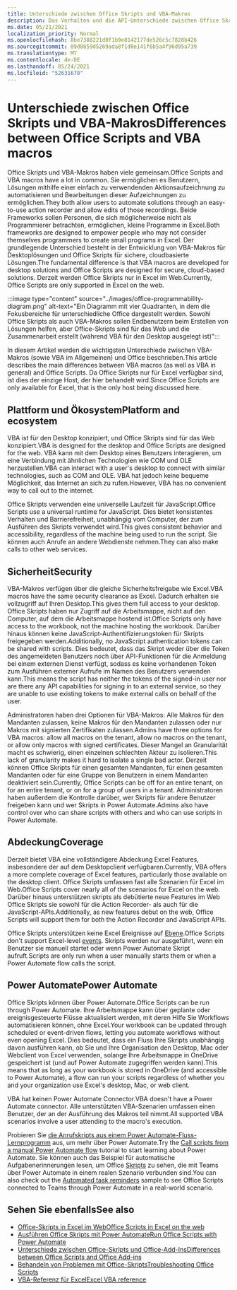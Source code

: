 ```yaml
---
title: Unterschiede zwischen Office Skripts und VBA-Makros
description: Das Verhalten und die API-Unterschiede zwischen Office Skripts und Excel VBA-Makros.
ms.date: 05/21/2021
localization_priority: Normal
ms.openlocfilehash: 8be7388221d0f1b9e8142177de526c5c7828b426
ms.sourcegitcommit: 09d8859d5269ada8f1d0e141f6b5a4f96d95a739
ms.translationtype: MT
ms.contentlocale: de-DE
ms.lasthandoff: 05/24/2021
ms.locfileid: "52631670"
---
```

# <a name="differences-between-office-scripts-and-vba-macros"></a><span data-ttu-id="4b9b8-103">Unterschiede zwischen Office Skripts und VBA-Makros</span><span class="sxs-lookup"><span data-stu-id="4b9b8-103">Differences between Office Scripts and VBA macros</span></span>

<span data-ttu-id="4b9b8-104">Office Skripts und VBA-Makros haben viele gemeinsam.</span><span class="sxs-lookup"><span data-stu-id="4b9b8-104">Office Scripts and VBA macros have a lot in common.</span></span> <span data-ttu-id="4b9b8-105">Sie ermöglichen es Benutzern, Lösungen mithilfe einer einfach zu verwendenden Aktionsaufzeichnung zu automatisieren und Bearbeitungen dieser Aufzeichnungen zu ermöglichen.</span><span class="sxs-lookup"><span data-stu-id="4b9b8-105">They both allow users to automate solutions through an easy-to-use action recorder and allow edits of those recordings.</span></span> <span data-ttu-id="4b9b8-106">Beide Frameworks sollen Personen, die sich möglicherweise nicht als Programmierer betrachten, ermöglichen, kleine Programme in Excel.</span><span class="sxs-lookup"><span data-stu-id="4b9b8-106">Both frameworks are designed to empower people who may not consider themselves programmers to create small programs in Excel.</span></span>
<span data-ttu-id="4b9b8-107">Der grundlegende Unterschied besteht in der Entwicklung von VBA-Makros für Desktoplösungen und Office Skripts für sichere, cloudbasierte Lösungen.</span><span class="sxs-lookup"><span data-stu-id="4b9b8-107">The fundamental difference is that VBA macros are developed for desktop solutions and Office Scripts are designed for secure, cloud-based solutions.</span></span> <span data-ttu-id="4b9b8-108">Derzeit werden Office Skripts nur in Excel im Web.</span><span class="sxs-lookup"><span data-stu-id="4b9b8-108">Currently, Office Scripts are only supported in Excel on the web.</span></span>

:::image type="content" source="../images/office-programmability-diagram.png" alt-text="Ein Diagramm mit vier Quadranten, in dem die Fokusbereiche für unterschiedliche Office dargestellt werden. Sowohl Office Skripts als auch VBA-Makros sollen Endbenutzern beim Erstellen von Lösungen helfen, aber Office-Skripts sind für das Web und die Zusammenarbeit erstellt (während VBA für den Desktop ausgelegt ist)":::

<span data-ttu-id="4b9b8-110">In diesem Artikel werden die wichtigsten Unterschiede zwischen VBA-Makros (sowie VBA im Allgemeinen) und Office beschrieben.</span><span class="sxs-lookup"><span data-stu-id="4b9b8-110">This article describes the main differences between VBA macros (as well as VBA in general) and Office Scripts.</span></span> <span data-ttu-id="4b9b8-111">Da Office Skripts nur für Excel verfügbar sind, ist dies der einzige Host, der hier behandelt wird.</span><span class="sxs-lookup"><span data-stu-id="4b9b8-111">Since Office Scripts are only available for Excel, that is the only host being discussed here.</span></span>

## <a name="platform-and-ecosystem"></a><span data-ttu-id="4b9b8-112">Plattform und Ökosystem</span><span class="sxs-lookup"><span data-stu-id="4b9b8-112">Platform and ecosystem</span></span>

<span data-ttu-id="4b9b8-113">VBA ist für den Desktop konzipiert, und Office Skripts sind für das Web konzipiert.</span><span class="sxs-lookup"><span data-stu-id="4b9b8-113">VBA is designed for the desktop and Office Scripts are designed for the web.</span></span> <span data-ttu-id="4b9b8-114">VBA kann mit dem Desktop eines Benutzers interagieren, um eine Verbindung mit ähnlichen Technologien wie COM und OLE herzustellen.</span><span class="sxs-lookup"><span data-stu-id="4b9b8-114">VBA can interact with a user's desktop to connect with similar technologies, such as COM and OLE.</span></span> <span data-ttu-id="4b9b8-115">VBA hat jedoch keine bequeme Möglichkeit, das Internet an sich zu rufen.</span><span class="sxs-lookup"><span data-stu-id="4b9b8-115">However, VBA has no convenient way to call out to the internet.</span></span>

<span data-ttu-id="4b9b8-116">Office Skripts verwenden eine universelle Laufzeit für JavaScript.</span><span class="sxs-lookup"><span data-stu-id="4b9b8-116">Office Scripts use a universal runtime for JavaScript.</span></span> <span data-ttu-id="4b9b8-117">Dies bietet konsistentes Verhalten und Barrierefreiheit, unabhängig vom Computer, der zum Ausführen des Skripts verwendet wird.</span><span class="sxs-lookup"><span data-stu-id="4b9b8-117">This gives consistent behavior and accessibility, regardless of the machine being used to run the script.</span></span> <span data-ttu-id="4b9b8-118">Sie können auch Anrufe an andere Webdienste nehmen.</span><span class="sxs-lookup"><span data-stu-id="4b9b8-118">They can also make calls to other web services.</span></span>

## <a name="security"></a><span data-ttu-id="4b9b8-119">Sicherheit</span><span class="sxs-lookup"><span data-stu-id="4b9b8-119">Security</span></span>

<span data-ttu-id="4b9b8-120">VBA-Makros verfügen über die gleiche Sicherheitsfreigabe wie Excel.</span><span class="sxs-lookup"><span data-stu-id="4b9b8-120">VBA macros have the same security clearance as Excel.</span></span> <span data-ttu-id="4b9b8-121">Dadurch erhalten sie vollzugriff auf Ihren Desktop.</span><span class="sxs-lookup"><span data-stu-id="4b9b8-121">This gives them full access to your desktop.</span></span> <span data-ttu-id="4b9b8-122">Office Skripts haben nur Zugriff auf die Arbeitsmappe, nicht auf den Computer, auf dem die Arbeitsmappe hostend ist.</span><span class="sxs-lookup"><span data-stu-id="4b9b8-122">Office Scripts only have access to the workbook, not the machine hosting the workbook.</span></span> <span data-ttu-id="4b9b8-123">Darüber hinaus können keine JavaScript-Authentifizierungstoken für Skripts freigegeben werden.</span><span class="sxs-lookup"><span data-stu-id="4b9b8-123">Additionally, no JavaScript authentication tokens can be shared with scripts.</span></span> <span data-ttu-id="4b9b8-124">Dies bedeutet, dass das Skript weder über die Token des angemeldeten Benutzers noch über API-Funktionen für die Anmeldung bei einem externen Dienst verfügt, sodass es keine vorhandenen Token zum Ausführen externer Aufrufe im Namen des Benutzers verwenden kann.</span><span class="sxs-lookup"><span data-stu-id="4b9b8-124">This means the script has neither the tokens of the signed-in user nor are there any API capabilities for signing in to an external service, so they are unable to use existing tokens to make external calls on behalf of the user.</span></span>

<span data-ttu-id="4b9b8-125">Administratoren haben drei Optionen für VBA-Makros: Alle Makros für den Mandanten zulassen, keine Makros für den Mandanten zulassen oder nur Makros mit signierten Zertifikaten zulassen.</span><span class="sxs-lookup"><span data-stu-id="4b9b8-125">Admins have three options for VBA macros: allow all macros on the tenant, allow no macros on the tenant, or allow only macros with signed certificates.</span></span> <span data-ttu-id="4b9b8-126">Dieser Mangel an Granularität macht es schwierig, einen einzelnen schlechten Akteur zu isolieren.</span><span class="sxs-lookup"><span data-stu-id="4b9b8-126">This lack of granularity makes it hard to isolate a single bad actor.</span></span> <span data-ttu-id="4b9b8-127">Derzeit können Office Skripts für einen gesamten Mandanten, für einen gesamten Mandanten oder für eine Gruppe von Benutzern in einem Mandanten deaktiviert sein.</span><span class="sxs-lookup"><span data-stu-id="4b9b8-127">Currently, Office Scripts can be off for an entire tenant, on for an entire tenant, or on for a group of users in a tenant.</span></span> <span data-ttu-id="4b9b8-128">Administratoren haben außerdem die Kontrolle darüber, wer Skripts für andere Benutzer freigeben kann und wer Skripts in Power Automate.</span><span class="sxs-lookup"><span data-stu-id="4b9b8-128">Admins also have control over who can share scripts with others and who can use scripts in Power Automate.</span></span>

## <a name="coverage"></a><span data-ttu-id="4b9b8-129">Abdeckung</span><span class="sxs-lookup"><span data-stu-id="4b9b8-129">Coverage</span></span>

<span data-ttu-id="4b9b8-130">Derzeit bietet VBA eine vollständigere Abdeckung Excel Features, insbesondere der auf dem Desktopclient verfügbaren.</span><span class="sxs-lookup"><span data-stu-id="4b9b8-130">Currently, VBA offers a more complete coverage of Excel features, particularly those available on the desktop client.</span></span> <span data-ttu-id="4b9b8-131">Office Skripts umfassen fast alle Szenarien für Excel im Web.</span><span class="sxs-lookup"><span data-stu-id="4b9b8-131">Office Scripts cover nearly all of the scenarios for Excel on the web.</span></span> <span data-ttu-id="4b9b8-132">Darüber hinaus unterstützen skripts als debütierte neue Features im Web Office Skripts sie sowohl für die Action Recorder- als auch für die JavaScript-APIs.</span><span class="sxs-lookup"><span data-stu-id="4b9b8-132">Additionally, as new features debut on the web, Office Scripts will support them for both the Action Recorder and JavaScript APIs.</span></span>

<span data-ttu-id="4b9b8-133">Office Skripts unterstützen keine Excel Ereignisse auf [Ebene](/office/vba/excel/concepts/events-worksheetfunctions-shapes/using-events-with-excel-objects).</span><span class="sxs-lookup"><span data-stu-id="4b9b8-133">Office Scripts don't support Excel-level [events](/office/vba/excel/concepts/events-worksheetfunctions-shapes/using-events-with-excel-objects).</span></span> <span data-ttu-id="4b9b8-134">Skripts werden nur ausgeführt, wenn ein Benutzer sie manuell startet oder wenn Power Automate Skript aufruft.</span><span class="sxs-lookup"><span data-stu-id="4b9b8-134">Scripts are only run when a user manually starts them or when a Power Automate flow calls the script.</span></span>

## <a name="power-automate"></a><span data-ttu-id="4b9b8-135">Power Automate</span><span class="sxs-lookup"><span data-stu-id="4b9b8-135">Power Automate</span></span>

<span data-ttu-id="4b9b8-136">Office Skripts können über Power Automate.</span><span class="sxs-lookup"><span data-stu-id="4b9b8-136">Office Scripts can be run through Power Automate.</span></span> <span data-ttu-id="4b9b8-137">Ihre Arbeitsmappe kann über geplante oder ereignisgesteuerte Flüsse aktualisiert werden, mit deren Hilfe Sie Workflows automatisieren können, ohne Excel.</span><span class="sxs-lookup"><span data-stu-id="4b9b8-137">Your workbook can be updated through scheduled or event-driven flows, letting you automate workflows without even opening Excel.</span></span> <span data-ttu-id="4b9b8-138">Dies bedeutet, dass ein Fluss Ihre Skripts unabhängig davon ausführen kann, ob Sie und Ihre Organisation den Desktop, Mac oder Webclient von Excel verwenden, solange Ihre Arbeitsmappe in OneDrive gespeichert ist (und auf Power Automate zugegriffen werden kann).</span><span class="sxs-lookup"><span data-stu-id="4b9b8-138">This means that as long as your workbook is stored in OneDrive (and accessible to Power Automate), a flow can run your scripts regardless of whether you and your organization use Excel's desktop, Mac, or web client.</span></span>

<span data-ttu-id="4b9b8-139">VBA hat keinen Power Automate Connector.</span><span class="sxs-lookup"><span data-stu-id="4b9b8-139">VBA doesn't have a Power Automate connector.</span></span> <span data-ttu-id="4b9b8-140">Alle unterstützten VBA-Szenarien umfassen einen Benutzer, der an der Ausführung des Makros teil nimmt.</span><span class="sxs-lookup"><span data-stu-id="4b9b8-140">All supported VBA scenarios involve a user attending to the macro's execution.</span></span>

<span data-ttu-id="4b9b8-141">Probieren Sie [die Anrufskripts aus einem Power Automate-Fluss-Lernprogramm](../tutorials/excel-power-automate-manual.md) aus, um mehr über Power Automate.</span><span class="sxs-lookup"><span data-stu-id="4b9b8-141">Try the [Call scripts from a manual Power Automate flow](../tutorials/excel-power-automate-manual.md) tutorial to start learning about Power Automate.</span></span> <span data-ttu-id="4b9b8-142">Sie können auch das Beispiel für automatische Aufgabenerinnerungen lesen, um Office [Skripts](scenarios/task-reminders.md) zu sehen, die mit Teams über Power Automate in einem realen Szenario verbunden sind.</span><span class="sxs-lookup"><span data-stu-id="4b9b8-142">You can also check out the [Automated task reminders](scenarios/task-reminders.md) sample to see Office Scripts connected to Teams through Power Automate in a real-world scenario.</span></span>

## <a name="see-also"></a><span data-ttu-id="4b9b8-143">Sehen Sie ebenfalls</span><span class="sxs-lookup"><span data-stu-id="4b9b8-143">See also</span></span>

- [<span data-ttu-id="4b9b8-144">Office-Skripts in Excel im Web</span><span class="sxs-lookup"><span data-stu-id="4b9b8-144">Office Scripts in Excel on the web</span></span>](../overview/excel.md)
- [<span data-ttu-id="4b9b8-145">Ausführen Office Skripts mit Power Automate</span><span class="sxs-lookup"><span data-stu-id="4b9b8-145">Run Office Scripts with Power Automate</span></span>](../develop/power-automate-integration.md)
- [<span data-ttu-id="4b9b8-146">Unterschiede zwischen Office-Skripts und Office-Add-Ins</span><span class="sxs-lookup"><span data-stu-id="4b9b8-146">Differences between Office Scripts and Office Add-ins</span></span>](add-ins-differences.md)
- [<span data-ttu-id="4b9b8-147">Behandeln von Problemen mit Office-Skripts</span><span class="sxs-lookup"><span data-stu-id="4b9b8-147">Troubleshooting Office Scripts</span></span>](../testing/troubleshooting.md)
- [<span data-ttu-id="4b9b8-148">VBA-Referenz für Excel</span><span class="sxs-lookup"><span data-stu-id="4b9b8-148">Excel VBA reference</span></span>](/office/vba/api/overview/excel)
